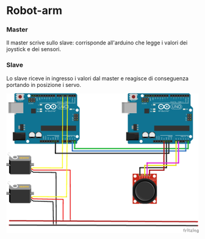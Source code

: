 # Robot-arm

### Master

Il master scrive sullo slave: corrisponde all'arduino che legge i valori dei joystick e dei sensori.

### Slave

Lo slave riceve in ingresso i valori dal master e reagisce di conseguenza portando in posizione i servo.

![image developed using Fritzing](img/schema.jpg)
